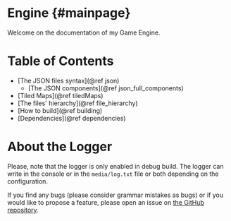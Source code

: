 Engine           {#mainpage}
=========

Welcome on the documentation of my Game Engine.

# Table of Contents
  - [The JSON files syntax](@ref json)
    - [The JSON components](@ref json_full_components)
  - [Tiled Maps](@ref tiledMaps)
  - [The files' hierarchy](@ref file_hierarchy)
  - [How to build](@ref building)
  - [Dependencies](@ref dependencies)

# About the Logger
Please, note that the logger is only enabled in debug build. The logger can write in the console or in the `media/log.txt` file or both depending on the configuration.


If you find any bugs (please consider grammar mistakes as bugs) or if you would like to propose a feature, please open an issue on [the GitHub repository](https://github.com/DocSkellington/Engine/issues).